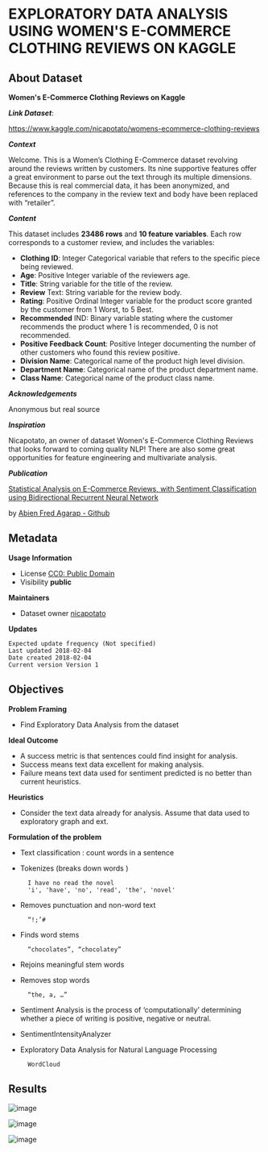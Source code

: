 # EXPLORATORY DATA ANALYSIS USING WOMEN'S E-COMMERCE CLOTHING REVIEWS ON KAGGLE

## About Dataset
**Women's E-Commerce Clothing Reviews on Kaggle**

***Link Dataset***: 

https://www.kaggle.com/nicapotato/womens-ecommerce-clothing-reviews


***Context***

Welcome. This is a Women’s Clothing E-Commerce dataset revolving around the reviews written by customers. Its nine supportive features offer a great environment to parse out the text through its multiple dimensions. Because this is real commercial data, it has been anonymized, and references to the company in the review text and body have been replaced with “retailer”.

***Content***

This dataset includes **23486 rows** and **10 feature variables**. Each row corresponds to a customer review, and includes the variables:
- **Clothing ID**: Integer Categorical variable that refers to the specific piece 
being reviewed.
- **Age**: Positive Integer variable of the reviewers age.
- **Title**: String variable for the title of the review.
- **Review** Text: String variable for the review body.
- **Rating**: Positive Ordinal Integer variable for the product score granted by the customer from 1 Worst, to 5 Best.
- **Recommended** IND: Binary variable stating where the customer recommends the product where 1 is recommended, 0 is not recommended.
- **Positive Feedback Count**: Positive Integer documenting the number of other customers who found this review positive.
- **Division Name**: Categorical name of the product high level division.
- **Department Name**: Categorical name of the product department name.
- **Class Name**: Categorical name of the product class name.


***Acknowledgements***

Anonymous but real source

***Inspiration***

Nicapotato, an owner of dataset Women's E-Commerce Clothing Reviews that looks forward to coming quality NLP! There are also some great opportunities for feature engineering and multivariate analysis.

***Publication***

[Statistical Analysis on E-Commerce Reviews, with Sentiment Classification using Bidirectional Recurrent Neural Network](https://www.researchgate.net/publication/323545316_Statistical_Analysis_on_E-Commerce_Reviews_with_Sentiment_Classification_using_Bidirectional_Recurrent_Neural_Network)


by [Abien Fred Agarap - Github](https://github.com/AFAgarap/ecommerce-reviews-analysis)

## Metadata
**Usage Information**    
- License [CC0: Public Domain](https://creativecommons.org/publicdomain/zero/1.0/)
- Visibility **public**

**Maintainers**
- Dataset owner [nicapotato](https://www.kaggle.com/nicapotato)

**Updates**

    Expected update frequency (Not specified)
    Last updated 2018-02-04
    Date created 2018-02-04      
    Current version Version 1

## Objectives

**Problem Framing**
* Find Exploratory Data Analysis from the dataset

**Ideal Outcome**
* A success metric is that sentences could find insight for analysis.
* Success means text data excellent for making analysis. 
* Failure means text data used for sentiment predicted is no better than current heuristics.

**Heuristics**
* Consider the text data already for analysis. Assume that data used to exploratory graph and ext.

**Formulation of the problem**

* Text classification : count words in a sentence
* Tokenizes (breaks down words )
        
        I have no read the novel 
        'i', 'have', 'no', 'read', 'the', 'novel'
* Removes punctuation and non-word text 
        
        “!;’#
* Finds word stems 
        
        “chocolates”, “chocolatey”
* Rejoins meaningful stem words         
* Removes stop words 

        “the, a, …”
* Sentiment Analysis is the process of ‘computationally’ determining whether a piece of writing is positive, negative or neutral.
* SentimentIntensityAnalyzer
* Exploratory Data Analysis for Natural Language Processing  
    
        WordCloud


## Results

![image](https://github.com/Siddhartha082/NLP_EDA_Womens_E_Commerce_Clothing/assets/110781138/8e63a3a9-2947-42e6-8175-05dc91762a9d)

![image](https://github.com/Siddhartha082/NLP_EDA_Womens_E_Commerce_Clothing/assets/110781138/afeaa70d-dbfc-48ee-b4c0-0e0f5803b327)

![image](https://github.com/Siddhartha082/NLP_EDA_Womens_E_Commerce_Clothing/assets/110781138/eab1e197-cdb8-408c-8070-d0295965c115)







